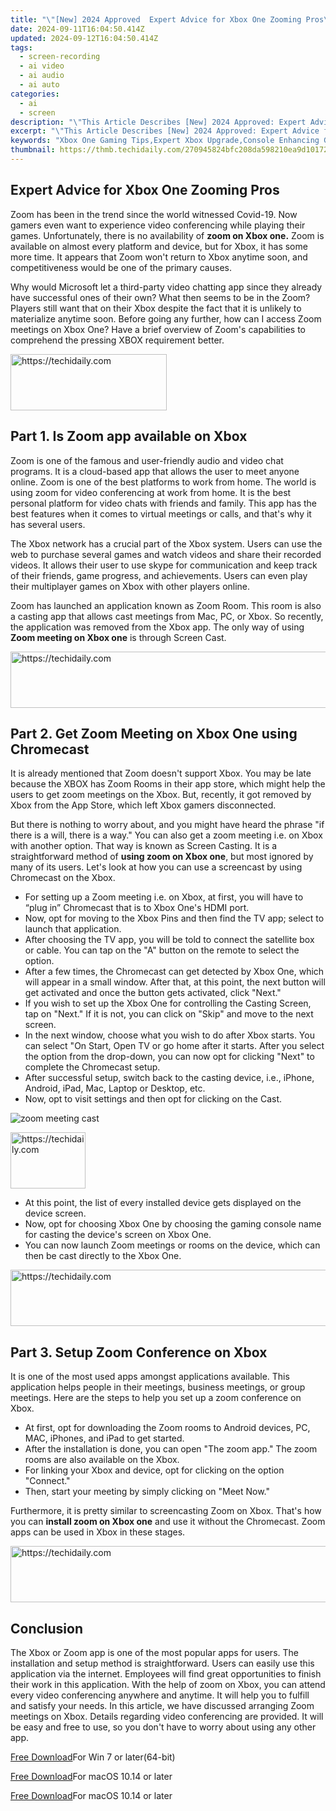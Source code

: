 ```yaml
---
title: "\"[New] 2024 Approved  Expert Advice for Xbox One Zooming Pros\""
date: 2024-09-11T16:04:50.414Z
updated: 2024-09-12T16:04:50.414Z
tags: 
  - screen-recording
  - ai video
  - ai audio
  - ai auto
categories: 
  - ai
  - screen
description: "\"This Article Describes [New] 2024 Approved: Expert Advice for Xbox One Zooming Pros\""
excerpt: "\"This Article Describes [New] 2024 Approved: Expert Advice for Xbox One Zooming Pros\""
keywords: "Xbox One Gaming Tips,Expert Xbox Upgrade,Console Enhancing Guidance,Optimal Xbox Settings,Professional Gameplay Hacks,Maximize Xbox Performance,Advanced Xbox Tricks"
thumbnail: https://thmb.techidaily.com/270945824bfc208da598210ea9d10172c37fe105e9954ed76f47e6f487357fc6.jpg
---
```


## Expert Advice for Xbox One Zooming Pros

Zoom has been in the trend since the world witnessed Covid-19\. Now gamers even want to experience video conferencing while playing their games. Unfortunately, there is no availability of **zoom on Xbox one.** Zoom is available on almost every platform and device, but for Xbox, it has some more time. It appears that Zoom won't return to Xbox anytime soon, and competitiveness would be one of the primary causes.

Why would Microsoft let a third-party video chatting app since they already have successful ones of their own? What then seems to be in the Zoom? Players still want that on their Xbox despite the fact that it is unlikely to materialize anytime soon. Before going any further, how can I access Zoom meetings on Xbox One? Have a brief overview of Zoom's capabilities to comprehend the pressing XBOX requirement better.

<!-- affiliate ads begin -->
<a href="https://aligracehair.sjv.io/c/5597632/2135354/19272" target="_top" id="2135354">
  <img src="//a.impactradius-go.com/display-ad/19272-2135354" border="0" alt="https://techidaily.com" width="250" height="90"/>
</a>
<img height="0" width="0" src="https://aligracehair.sjv.io/i/5597632/2135354/19272" style="position:absolute;visibility:hidden;" border="0" />
<!-- affiliate ads end -->

## Part 1\. Is Zoom app available on Xbox

Zoom is one of the famous and user-friendly audio and video chat programs. It is a cloud-based app that allows the user to meet anyone online. Zoom is one of the best platforms to work from home. The world is using zoom for video conferencing at work from home. It is the best personal platform for video chats with friends and family. This app has the best features when it comes to virtual meetings or calls, and that's why it has several users.

The Xbox network has a crucial part of the Xbox system. Users can use the web to purchase several games and watch videos and share their recorded videos. It allows their user to use skype for communication and keep track of their friends, game progress, and achievements. Users can even play their multiplayer games on Xbox with other players online.

Zoom has launched an application known as Zoom Room. This room is also a casting app that allows cast meetings from Mac, PC, or Xbox. So recently, the application was removed from the Xbox app. The only way of using **Zoom meeting on Xbox one** is through Screen Cast.

<!-- affiliate ads begin -->
<a href="https://ephamedtechinc.pxf.io/c/5597632/2136621/26400" target="_top" id="2136621">
  <img src="//a.impactradius-go.com/display-ad/26400-2136621" border="0" alt="https://techidaily.com" width="728" height="90"/>
</a>
<img height="0" width="0" src="https://ephamedtechinc.pxf.io/i/5597632/2136621/26400" style="position:absolute;visibility:hidden;" border="0" />
<!-- affiliate ads end -->

## Part 2\. Get Zoom Meeting on Xbox One using Chromecast

It is already mentioned that Zoom doesn't support Xbox. You may be late because the XBOX has Zoom Rooms in their app store, which might help the users to get zoom meetings on the Xbox. But, recently, it got removed by Xbox from the App Store, which left Xbox gamers disconnected.

But there is nothing to worry about, and you might have heard the phrase "if there is a will, there is a way." You can also get a zoom meeting i.e. on Xbox with another option. That way is known as Screen Casting. It is a straightforward method of **using zoom on Xbox one**, but most ignored by many of its users. Let's look at how you can use a screencast by using Chromecast on the Xbox.

* For setting up a Zoom meeting i.e. on Xbox, at first, you will have to “plug in” Chromecast that is to Xbox One's HDMI port.
* Now, opt for moving to the Xbox Pins and then find the TV app; select to launch that application.
* After choosing the TV app, you will be told to connect the satellite box or cable. You can tap on the "A" button on the remote to select the option.
* After a few times, the Chromecast can get detected by Xbox One, which will appear in a small window. After that, at this point, the next button will get activated and once the button gets activated, click "Next."
* If you wish to set up the Xbox One for controlling the Casting Screen, tap on "Next." If it is not, you can click on "Skip" and move to the next screen.
* In the next window, choose what you wish to do after Xbox starts. You can select "On Start, Open TV or go home after it starts. After you select the option from the drop-down, you can now opt for clicking "Next" to complete the Chromecast setup.
* After successful setup, switch back to the casting device, i.e., iPhone, Android, iPad, Mac, Laptop or Desktop, etc.
* Now, opt to visit settings and then opt for clicking on the Cast.

![zoom meeting cast](https://images.wondershare.com/filmora/article-images/2022/07/zoom-meeting-cast.jpg)

<!-- affiliate ads begin -->
<a href="https://aligracehair.sjv.io/c/5597632/2135350/19272" target="_top" id="2135350">
  <img src="//a.impactradius-go.com/display-ad/19272-2135350" border="0" alt="https://techidaily.com" width="120" height="90"/>
</a>
<img height="0" width="0" src="https://aligracehair.sjv.io/i/5597632/2135350/19272" style="position:absolute;visibility:hidden;" border="0" />
<!-- affiliate ads end -->

* At this point, the list of every installed device gets displayed on the device screen.
* Now, opt for choosing Xbox One by choosing the gaming console name for casting the device's screen on Xbox One.
* You can now launch Zoom meetings or rooms on the device, which can then be cast directly to the Xbox One.

<!-- affiliate ads begin -->
<a href="https://ephamedtechinc.pxf.io/c/5597632/2130531/26400" target="_top" id="2130531">
  <img src="//a.impactradius-go.com/display-ad/26400-2130531" border="0" alt="https://techidaily.com" width="728" height="90"/>
</a>
<img height="0" width="0" src="https://ephamedtechinc.pxf.io/i/5597632/2130531/26400" style="position:absolute;visibility:hidden;" border="0" />
<!-- affiliate ads end -->

## Part 3\. Setup Zoom Conference on Xbox

It is one of the most used apps amongst applications available. This application helps people in their meetings, business meetings, or group meetings. Here are the steps to help you set up a zoom conference on Xbox.

* At first, opt for downloading the Zoom rooms to Android devices, PC, MAC, iPhones, and iPad to get started.
* After the installation is done, you can open "The zoom app." The zoom rooms are also available on the Xbox.
* For linking your Xbox and device, opt for clicking on the option "Connect."
* Then, start your meeting by simply clicking on "Meet Now."

Furthermore, it is pretty similar to screencasting Zoom on Xbox. That's how you can **install zoom on Xbox one** and use it without the Chromecast. Zoom apps can be used in Xbox in these stages.

<!-- affiliate ads begin -->
<a href="https://ephamedtechinc.pxf.io/c/5597632/2120867/26400?prodsku=mars" target="_top" id="2120867">
  <img src="//a.impactradius-go.com/display-ad/26400-2120867" border="0" alt="https://techidaily.com" width="728" height="90"/>
</a>
<img height="0" width="0" src="https://ephamedtechinc.pxf.io/i/5597632/2120867/26400?prodsku=mars" style="position:absolute;visibility:hidden;" border="0" />
<!-- affiliate ads end -->

## Conclusion

The Xbox or Zoom app is one of the most popular apps for users. The installation and setup method is straightforward. Users can easily use this application via the internet. Employees will find great opportunities to finish their work in this application. With the help of zoom on Xbox, you can attend every video conferencing anywhere and anytime. It will help you to fulfill and satisfy your needs. In this article, we have discussed arranging Zoom meetings on Xbox. Details regarding video conferencing are provided. It will be easy and free to use, so you don't have to worry about using any other app.

[Free Download](https://tools.techidaily.com/wondershare/filmora/download/)For Win 7 or later(64-bit)

[Free Download](https://tools.techidaily.com/wondershare/filmora/download/)For macOS 10.14 or later

[Free Download](https://tools.techidaily.com/wondershare/filmora/download/)For macOS 10.14 or later

<ins class="adsbygoogle"
     style="display:block"
     data-ad-format="autorelaxed"
     data-ad-client="ca-pub-7571918770474297"
     data-ad-slot="1223367746"></ins>

<ins class="adsbygoogle"
     style="display:block"
     data-ad-format="autorelaxed"
     data-ad-client="ca-pub-7571918770474297"
     data-ad-slot="1223367746"></ins>



<ins class="adsbygoogle"
     style="display:block"
     data-ad-client="ca-pub-7571918770474297"
     data-ad-slot="8358498916"
     data-ad-format="auto"
     data-full-width-responsive="true"></ins>




